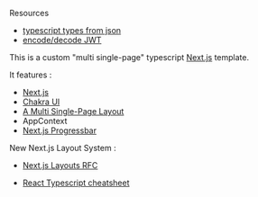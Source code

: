 Resources

- [typescript types from json](http://json2ts.com/)
- [encode/decode JWT](https://jwt.io/)


This is a custom "multi single-page" typescript [Next.js](https://nextjs.org/) template.

It features :

- [Next.js](https://nextjs.org/)
- [Chakra UI](https://chakra-ui.com)
- [A Multi Single-Page Layout](https://github.com/vercel/next.js/tree/canary/examples/layout-component)
- AppContext
- [Next.js Progressbar](https://www.npmjs.com/package/nextjs-progressbar)

New Next.js Layout System :

- [Next.js Layouts RFC](https://nextjs.org/blog/layouts-rfc)

- [React Typescript cheatsheet](https://react-typescript-cheatsheet.netlify.app/docs/basic/getting-started/basic_type_example)

